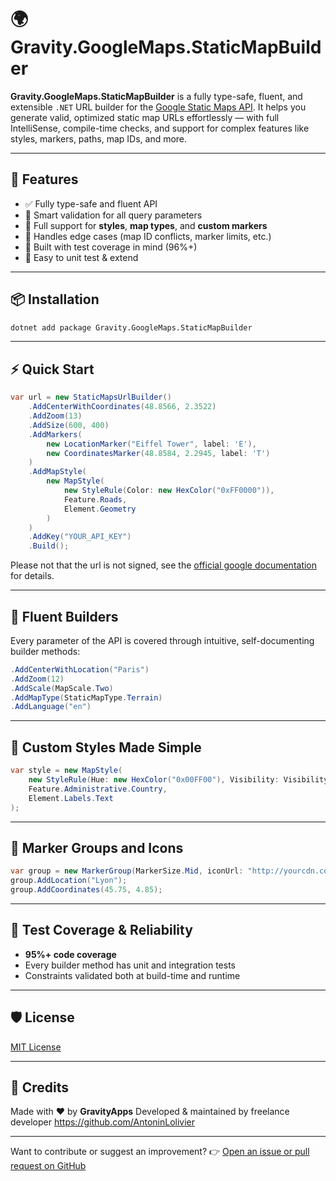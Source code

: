 # 🌍 Gravity.GoogleMaps.StaticMapBuilder

**Gravity.GoogleMaps.StaticMapBuilder** is a fully type-safe, fluent, and extensible `.NET` URL builder for the [Google Static Maps API](https://developers.google.com/maps/documentation/maps-static/start).
It helps you generate valid, optimized static map URLs effortlessly — with full IntelliSense, compile-time checks, and support for complex features like styles, markers, paths, map IDs, and more.

---

## 🚀 Features

* ✅ Fully type-safe and fluent API
* 🧠 Smart validation for all query parameters
* 🎨 Full support for **styles**, **map types**, and **custom markers**
* 🧭 Handles edge cases (map ID conflicts, marker limits, etc.)
* 🔐 Built with test coverage in mind (96%+)
* 🧪 Easy to unit test & extend

---

## 📦 Installation

```bash
dotnet add package Gravity.GoogleMaps.StaticMapBuilder
```

---

## ⚡ Quick Start

```csharp
var url = new StaticMapsUrlBuilder()
    .AddCenterWithCoordinates(48.8566, 2.3522)
    .AddZoom(13)
    .AddSize(600, 400)
    .AddMarkers(
        new LocationMarker("Eiffel Tower", label: 'E'),
        new CoordinatesMarker(48.8584, 2.2945, label: 'T')
    )
    .AddMapStyle(
        new MapStyle(
            new StyleRule(Color: new HexColor("0xFF0000")),
            Feature.Roads,
            Element.Geometry
        )
    )
    .AddKey("YOUR_API_KEY")
    .Build();
```

Please not that the url is not signed, see the [official google documentation](https://developers.google.com/maps/documentation/maps-static/digital-signature) for details.

---

## 🧱 Fluent Builders

Every parameter of the API is covered through intuitive, self-documenting builder methods:

```csharp
.AddCenterWithLocation("Paris")
.AddZoom(12)
.AddScale(MapScale.Two)
.AddMapType(StaticMapType.Terrain)
.AddLanguage("en")
```

---

## 🎨 Custom Styles Made Simple

```csharp
var style = new MapStyle(
    new StyleRule(Hue: new HexColor("0x00FF00"), Visibility: Visibility.Simplified),
    Feature.Administrative.Country,
    Element.Labels.Text
);
```

---

## 📍 Marker Groups and Icons

```csharp
var group = new MarkerGroup(MarkerSize.Mid, iconUrl: "http://yourcdn.com/marker.png");
group.AddLocation("Lyon");
group.AddCoordinates(45.75, 4.85);
```

---

## 🧪 Test Coverage & Reliability

* **95%+ code coverage**
* Every builder method has unit and integration tests
* Constraints validated both at build-time and runtime

---

## 🛡️ License

[MIT License](LICENSE)

---

## 🙌 Credits

Made with ❤️ by **GravityApps**
Developed & maintained by freelance developer https://github.com/AntoninLolivier

---

Want to contribute or suggest an improvement?
👉 [Open an issue or pull request on GitHub](https://github.com/your-org/Gravity.GoogleMaps)
